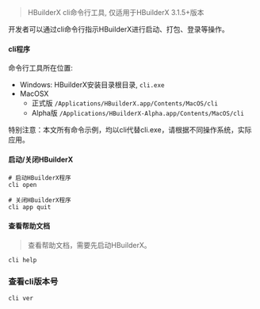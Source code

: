 > HBuilderX cli命令行工具, 仅适用于HBuilderX 3.1.5+版本

开发者可以通过cli命令行指示HBuilderX进行启动、打包、登录等操作。

#### cli程序

命令行工具所在位置:

- Windows: HBuilderX安装目录根目录, `cli.exe`
- MacOSX
    - 正式版 `/Applications/HBuilderX.app/Contents/MacOS/cli`
    - Alpha版 `/Applications/HBuilderX-Alpha.app/Contents/MacOS/cli`

特别注意：本文所有命令示例，均以cli代替cli.exe，请根据不同操作系统，实际应用。


#### 启动/关闭HBuilderX

```
# 启动HBuilderX程序
cli open

# 关闭HBuilderX程序
cli app quit
```


#### 查看帮助文档

> 查看帮助文档，需要先启动HBuilderX。

```
cli help
```

### 查看cli版本号

```
cli ver
```